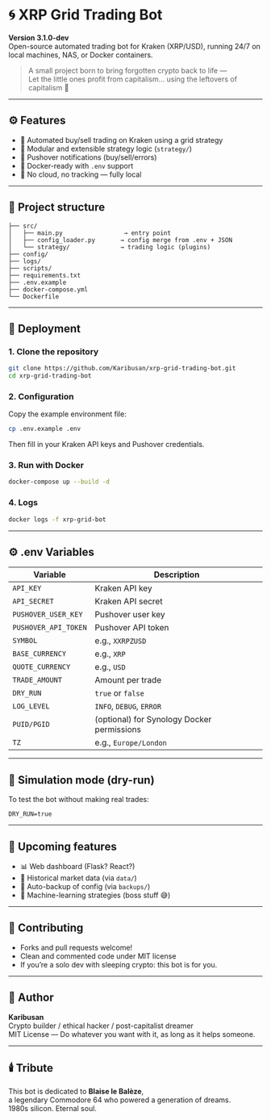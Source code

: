 # 🌀 XRP Grid Trading Bot

**Version 3.1.0-dev**  
Open-source automated trading bot for Kraken (XRP/USD), running 24/7 on local machines, NAS, or Docker containers.

> A small project born to bring forgotten crypto back to life —  
> Let the little ones profit from capitalism... using the leftovers of capitalism 💸

---

## ⚙️ Features

- 🔁 Automated buy/sell trading on Kraken using a grid strategy
- 🧠 Modular and extensible strategy logic (`strategy/`)
- 📲 Pushover notifications (buy/sell/errors)
- 🐳 Docker-ready with `.env` support
- 🔐 No cloud, no tracking — fully local

---

## 📁 Project structure

```
├── src/
│   ├── main.py                 → entry point
│   ├── config_loader.py       → config merge from .env + JSON
│   └── strategy/              → trading logic (plugins)
├── config/
├── logs/
├── scripts/
├── requirements.txt
├── .env.example
├── docker-compose.yml
└── Dockerfile
```

---

## 🚀 Deployment

### 1. Clone the repository

```bash
git clone https://github.com/Karibusan/xrp-grid-trading-bot.git
cd xrp-grid-trading-bot
```

### 2. Configuration

Copy the example environment file:

```bash
cp .env.example .env
```

Then fill in your Kraken API keys and Pushover credentials.

### 3. Run with Docker

```bash
docker-compose up --build -d
```

### 4. Logs

```bash
docker logs -f xrp-grid-bot
```

---

## ⚙️ .env Variables

| Variable | Description |
|----------|-------------|
| `API_KEY` | Kraken API key |
| `API_SECRET` | Kraken API secret |
| `PUSHOVER_USER_KEY` | Pushover user key |
| `PUSHOVER_API_TOKEN` | Pushover API token |
| `SYMBOL` | e.g., `XXRPZUSD` |
| `BASE_CURRENCY` | e.g., `XRP` |
| `QUOTE_CURRENCY` | e.g., `USD` |
| `TRADE_AMOUNT` | Amount per trade |
| `DRY_RUN` | `true` or `false` |
| `LOG_LEVEL` | `INFO`, `DEBUG`, `ERROR` |
| `PUID/PGID` | (optional) for Synology Docker permissions |
| `TZ` | e.g., `Europe/London` |

---

## 🧪 Simulation mode (dry-run)

To test the bot without making real trades:

```env
DRY_RUN=true
```

---

## 🔭 Upcoming features

- 📊 Web dashboard (Flask? React?)
- 🧬 Historical market data (via `data/`)
- 💾 Auto-backup of config (via `backups/`)
- 🧠 Machine-learning strategies (boss stuff 😅)

---

## 🤝 Contributing

- Forks and pull requests welcome!
- Clean and commented code under MIT license
- If you’re a solo dev with sleeping crypto: this bot is for you.

---

## 👤 Author

**Karibusan**  
Crypto builder / ethical hacker / post-capitalist dreamer  
MIT License — Do whatever you want with it, as long as it helps someone.

---

## 🕯️ Tribute

This bot is dedicated to **Blaise le Balèze**,  
a legendary Commodore 64 who powered a generation of dreams.  
1980s silicon. Eternal soul.